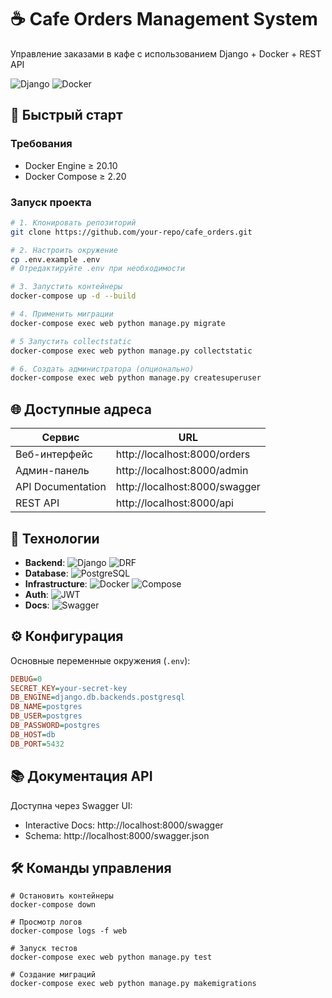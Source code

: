 # ☕ Cafe Orders Management System

Управление заказами в кафе с использованием Django + Docker + REST API

![Django](https://img.shields.io/badge/Django-4.2-green)
![Docker](https://img.shields.io/badge/Docker-Compose-blue)

## 🚀 Быстрый старт

### Требования
- Docker Engine ≥ 20.10
- Docker Compose ≥ 2.20

### Запуск проекта
```bash
# 1. Клонировать репозиторий
git clone https://github.com/your-repo/cafe_orders.git

# 2. Настроить окружение
cp .env.example .env
# Отредактируйте .env при необходимости

# 3. Запустить контейнеры
docker-compose up -d --build

# 4. Применить миграции
docker-compose exec web python manage.py migrate

# 5 Запустить collectstatic
docker-compose exec web python manage.py collectstatic

# 6. Создать администратора (опционально)
docker-compose exec web python manage.py createsuperuser
```

## 🌐 Доступные адреса

| Сервис                | URL                          |
|-----------------------|------------------------------|
| Веб-интерфейс         | http://localhost:8000/orders |
| Админ-панель          | http://localhost:8000/admin  |
| API Documentation     | http://localhost:8000/swagger|
| REST API              | http://localhost:8000/api    |

## 🔧 Технологии

- **Backend**: 
  ![Django](https://img.shields.io/badge/Django-4.2-092E20?logo=django) 
  ![DRF](https://img.shields.io/badge/DRF-3.14-red?logo=django)
- **Database**: 
  ![PostgreSQL](https://img.shields.io/badge/PostgreSQL-15-blue?logo=postgresql)
- **Infrastructure**: 
  ![Docker](https://img.shields.io/badge/Docker-24.0-2496ED?logo=docker) 
  ![Compose](https://img.shields.io/badge/Compose-2.20-384D54?logo=docker)
- **Auth**: 
  ![JWT](https://img.shields.io/badge/JWT-Optional-yellow?logo=jsonwebtokens)
- **Docs**: 
  ![Swagger](https://img.shields.io/badge/Swagger-3.0-85EA2D?logo=swagger)

## ⚙️ Конфигурация

Основные переменные окружения (`.env`):
```ini
DEBUG=0
SECRET_KEY=your-secret-key
DB_ENGINE=django.db.backends.postgresql
DB_NAME=postgres
DB_USER=postgres
DB_PASSWORD=postgres
DB_HOST=db
DB_PORT=5432
```

##  📚 Документация API

Доступна через Swagger UI:

* Interactive Docs: http://localhost:8000/swagger
* Schema: http://localhost:8000/swagger.json

## 🛠 Команды управления

```
# Остановить контейнеры
docker-compose down

# Просмотр логов
docker-compose logs -f web

# Запуск тестов
docker-compose exec web python manage.py test

# Создание миграций
docker-compose exec web python manage.py makemigrations
```

